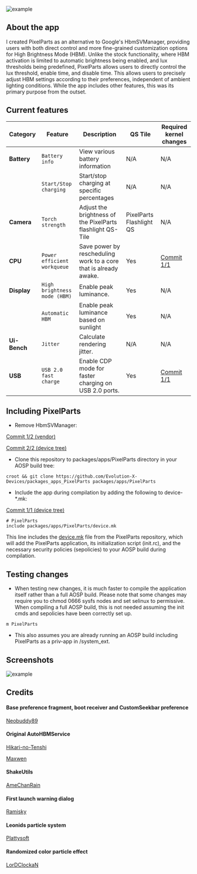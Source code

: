 ![example](https://raw.githubusercontent.com/Evolution-X-Devices/packages_apps_PixelParts/tiramisu/PixelParts.png)

## About the app

I created PixelParts as an alternative to Google's HbmSVManager, providing users with both direct control and more fine-grained customization options for High Brightness Mode (HBM). Unlike the stock functionality, where HBM activation is limited to automatic brightness being enabled, and lux thresholds being predefined, PixelParts allows users to directly control the lux threshold, enable time, and disable time. This allows users to precisely adjust HBM settings according to their preferences, independent of ambient lighting conditions. While the app includes other features, this was its primary purpose from the outset.
## Current features

| Category | Feature | Description | QS Tile | Required kernel changes |
| --- | --- | --- | --- | --- |
| **Battery** | `Battery info` | View various battery information | N/A |N/A |
| | `Start/Stop charging` | Start/stop charging at specific percentages | N/A | N/A |
| **Camera** | `Torch strength` | Adjust the brightness of the PixelParts flashlight QS-Tile | PixelParts Flashlight QS | N/A |
| **CPU** | `Power efficient workqueue` | Save power by rescheduling work to a core that is already awake. | Yes | [Commit 1/1](https://github.com/Evolution-X-Devices/kernel_google_gs101/commit/3a9c9c32cf09ba99024e3803f395249ecc19c87b) |
| **Display** | `High brightness mode (HBM)` | Enable peak luminance. | Yes | N/A |
|  | `Automatic HBM` | Enable peak luminance based on sunlight | Yes | N/A |
| **Ui-Bench** | `Jitter` | Calculate rendering jitter. | N/A | N/A |
| **USB** | `USB 2.0 fast charge` | Enable CDP mode for faster charging on USB 2.0 ports. | Yes | [Commit 1/1](https://github.com/Evolution-X-Devices/kernel_google_gs101/commit/a594c64a588e307bc8156d75ee62ea64afae5c94) |


## Including PixelParts

- Remove HbmSVManager:

[Commit 1/2 (vendor)](https://gitlab.com/EvoX/vendor_google_bluejay/-/commit/eb75035610983f92f2f7d2f245ba3aaea1664548)

[Commit 2/2 (device tree)](https://github.com/Evolution-X-Devices/device_google_bluejay/commit/6f905d723d22a9df8de3627958196f515b54add5)

- Clone this repository to packages/apps/PixelParts directory in your AOSP build tree:

```
croot && git clone https://github.com/Evolution-X-Devices/packages_apps_PixelParts packages/apps/PixelParts
```

- Include the app during compilation by adding the following to device-*.mk:

[Commit 1/1 (device tree)](https://github.com/Evolution-X-Devices/device_google_bluejay/commit/6822dabe27de84fb7d52e85cb34d9a71c14d1112)

```
# PixelParts
include packages/apps/PixelParts/device.mk
```

This line includes the [device.mk](https://github.com/Evolution-X-Devices/packages_apps_PixelParts/blob/tiramisu/device.mk) file from the PixelParts repository, which will add the PixelParts application, its initialization script (init.rc), and the necessary security policies (sepolicies) to your AOSP build during compilation.

## Testing changes

- When testing new changes, it is much faster to compile the application itself rather than a full AOSP build. Please note that some changes may require you to chmod 0666 sysfs nodes and set selinux to permissive. When compiling a full AOSP build, this is not needed assuming the init cmds and sepolicies have been correctly set up.

```
m PixelParts
```
-  This also assumes you are already running an AOSP build including PixelParts as a priv-app in /system_ext.

## Screenshots
![example](https://raw.githubusercontent.com/Evolution-X-Devices/packages_apps_PixelParts/tiramisu/example.png)

## Credits

#### Base preference fragment, boot receiver and CustomSeekbar preference

[Neobuddy89](https://github.com/neobuddy89)

#### Original AutoHBMService

[Hikari-no-Tenshi](https://github.com/Hikari-no-Tenshi)

[Maxwen](https://github.com/maxwen)

#### ShakeUtils

[AmeChanRain](https://github.com/AmeChanRain)

#### First launch warning dialog

[Ramisky](https://github.com/Ramisky)

#### Leonids particle system
[Plattysoft](https://github.com/plattysoft)

#### Randomized color particle effect

[LorDClockaN](https://github.com/LorDClockaN)
